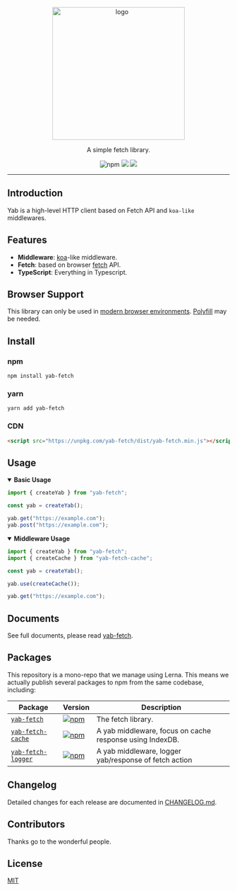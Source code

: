 <p align="center"><img width="300" src="resources/logo.png" alt="logo" /></p>
<div align="center">
<p>A simple fetch library.</p>
<a><img alt="npm" src="https://img.shields.io/npm/v/yab-fetch"></a>
<a href="https://circleci.com/gh/mjolnirjs/yab/tree/master"><img src="https://circleci.com/gh/mjolnirjs/yab/tree/master.svg?style=shield" /></a>
<a href="https://codecov.io/gh/mjolnirjs/yab"><img src="https://codecov.io/gh/mjolnirjs/yab/branch/master/graph/badge.svg" /></a>
</div>

---

## Introduction

Yab is a high-level HTTP client based on Fetch API and `koa-like` middlewares.

## Features

- **Middleware**: [koa](https://koajs.com/)-like middleware.
- **Fetch**: based on browser [fetch](https://developer.mozilla.org/en-US/docs/Web/API/Fetch_API/Using_Fetch) API.
- **TypeScript**: Everything in Typescript.

## Browser Support

This library can only be used in [modern browser environments](https://caniuse.com/#search=fetch). [Polyfill](https://github.com/github/fetch) may be needed.

## Install

### npm

`npm install yab-fetch`

### yarn

`yarn add yab-fetch`

### CDN

```html
<script src="https://unpkg.com/yab-fetch/dist/yab-fetch.min.js"></script>
```

## Usage

<details open>
<summary><b>Basic Usage</b></summary>

```ts
import { createYab } from "yab-fetch";

const yab = createYab();

yab.get("https://example.com");
yab.post("https://example.com");
```

</details>

<details open>
<summary><b>Middleware Usage</b></summary>

```ts
import { createYab } from "yab-fetch";
import { createCache } from "yab-fetch-cache";

const yab = createYab();

yab.use(createCache());

yab.get("https://example.com");
```

</details>

## Documents

See full documents, please read [yab-fetch](./packages/yab-fetch/README.md).

## Packages

This repository is a mono-repo that we manage using Lerna. This means we actually publish several packages to npm from the same codebase, including:

| Package                                          | Version                                                                                                                       | Description                                              |
| ------------------------------------------------ | ----------------------------------------------------------------------------------------------------------------------------- | -------------------------------------------------------- |
| [`yab-fetch`](/packages/yab-fetch)               | [![npm](https://img.shields.io/npm/v/yab-fetch.svg?style=flat-square)](https://www.npmjs.com/package/yab-fetch)               | The fetch library.                                       |
| [`yab-fetch-cache`](/packages/yab-fetch-cache)   | [![npm](https://img.shields.io/npm/v/yab-fetch-cache.svg?style=flat-square)](https://www.npmjs.com/package/yab-fetch-cache)   | A yab middleware, focus on cache response using IndexDB. |
| [`yab-fetch-logger`](/packages/yab-fetch-logger) | [![npm](https://img.shields.io/npm/v/yab-fetch-logger.svg?style=flat-square)](https://www.npmjs.com/package/yab-fetch-logger) | A yab middleware, logger yab/response of fetch action    |


## Changelog

Detailed changes for each release are documented in [CHANGELOG.md](./CHANGELOG.md).

## Contributors

Thanks go to the wonderful people.

## License

[MIT](http://opensource.org/licenses/MIT)
